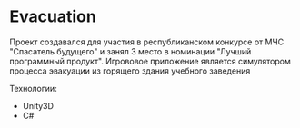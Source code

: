 # Evacuation
 Проект создавался для участия в республиканском конкурсе от МЧС "Спасатель будущего" и занял 3 место в номинации "Лучший программный продукт".
 Игрововое приложение является симулятором процесса эвакуации из горящего здания учебного заведения
 
 Технологии:
 
 - Unity3D
 - C#
